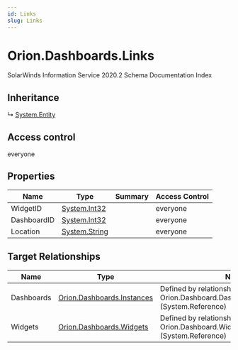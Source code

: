 ```yaml
---
id: Links
slug: Links
---
```


# Orion.Dashboards.Links

SolarWinds Information Service 2020.2 Schema Documentation Index

## Inheritance

↳ [System.Entity](./../System/Entity)

## Access control

everyone

## Properties

| Name | Type | Summary | Access Control |
| ------ | ------ | ------ | ------ |
| WidgetID | [System.Int32](https://docs.microsoft.com/en-us/dotnet/api/system.int32) |  | everyone |
| DashboardID | [System.Int32](https://docs.microsoft.com/en-us/dotnet/api/system.int32) |  | everyone |
| Location | [System.String](https://docs.microsoft.com/en-us/dotnet/api/system.string) |  | everyone |

## Target Relationships

| Name | Type | Notes |
| ------ | ------ | ------ |
| Dashboards | [Orion.Dashboards.Instances](./../Orion.Dashboards/Instances) | Defined by relationship Orion.Dashboard.DashboardReferencesLinks (System.Reference) |
| Widgets | [Orion.Dashboards.Widgets](./../Orion.Dashboards/Widgets) | Defined by relationship Orion.Dashboard.WidgetReferencesLinks (System.Reference) |

